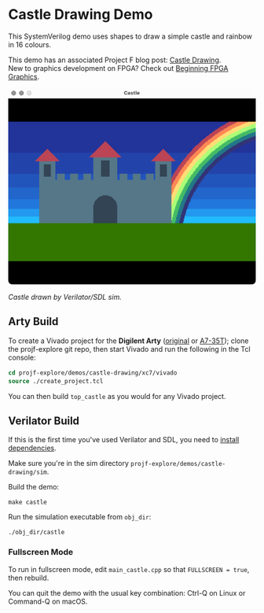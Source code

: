 # Castle Drawing Demo

This SystemVerilog demo uses shapes to draw a simple castle and rainbow in 16 colours.

This demo has an associated Project F blog post: [Castle Drawing](https://projectf.io/posts/castle-drawing/).  
New to graphics development on FPGA? Check out [Beginning FPGA Graphics](https://projectf.io/posts/fpga-graphics/).

![](../../doc/img/castle-sim.png?raw=true "")

_Castle drawn by Verilator/SDL sim._

## Arty Build

To create a Vivado project for the **Digilent Arty** ([original](https://digilent.com/reference/programmable-logic/arty/reference-manual) or [A7-35T](https://reference.digilentinc.com/reference/programmable-logic/arty-a7/reference-manual)); clone the projf-explore git repo, then start Vivado and run the following in the Tcl console:

```tcl
cd projf-explore/demos/castle-drawing/xc7/vivado
source ./create_project.tcl
```

You can then build `top_castle` as you would for any Vivado project.

## Verilator Build

If this is the first time you've used Verilator and SDL, you need to [install dependencies](https://projectf.io/posts/verilog-sim-verilator-sdl/#installing-dependencies).

Make sure you're in the sim directory `projf-explore/demos/castle-drawing/sim`.

Build the demo:

```shell
make castle
```

Run the simulation executable from `obj_dir`:

```shell
./obj_dir/castle
```

### Fullscreen Mode

To run in fullscreen mode, edit `main_castle.cpp` so that `FULLSCREEN = true`, then rebuild.

You can quit the demo with the usual key combination: Ctrl-Q on Linux or Command-Q on macOS.
